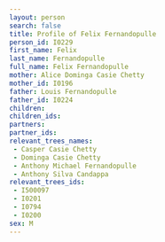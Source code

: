 ```yaml
---
layout: person
search: false
title: Profile of Felix Fernandopulle
person_id: I0229
first_name: Felix
last_name: Fernandopulle
full_name: Felix Fernandopulle
mother: Alice Dominga Casie Chetty
mother_id: I0196
father: Louis Fernandopulle
father_id: I0224
children:
children_ids:
partners:
partner_ids:
relevant_trees_names:
 - Casper Casie Chetty
 - Dominga Casie Chetty
 - Anthony Michael Fernandopulle
 - Anthony Silva Candappa
relevant_trees_ids:
 - I500097
 - I0201
 - I0794
 - I0200
sex: M
---
```



